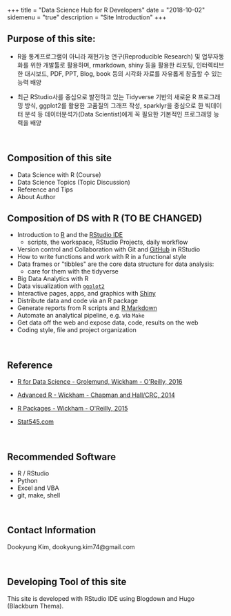+++
title = "Data Science Hub for R Developers"
date = "2018-10-02"
sidemenu = "true"
description = "Site Introduction"
+++


## Purpose of this site:

-  R을 통계프로그램이 아니라 재현가능 연구(Reproducible Research) 및 업무자동화를 위한 개발툴로 활용하며, rmarkdown, shiny 등을 활용한 리포팅, 인터렉티브한 대시보드, PDF, PPT, Blog, book 등의 시각화 자료를 자유롭게 창출할 수 있는 능력 배양

-  최근 RStudio사를 중심으로 발전하고 있는 Tidyverse 기반의 새로운 R 프로그래밍 방식, ggplot2를 활용한 고품질의 그래프 작성, sparklyr을 중심으로 한 빅데이터 분석 등 데이터분석가(Data Scientist)에게 꼭 필요한 기본적인 프로그래밍 능력을 배양

<br>

## Composition of this site

  * Data Science with R (Course)
  * Data Science Topics (Topic Discussion)
  * Reference and Tips
  * About Author


## Composition of DS with R (TO BE CHANGED)

  * Introduction to [R](http://www.r-project.org) and the [RStudio IDE](http://www.rstudio.com/products/rstudio/)
      - scripts, the workspace, RStudio Projects, daily workflow
  * Version control and Collaboration with Git and [GitHub](https://github.com) in RStudio
  * How to write functions and work with R in a functional style
  * Data frames or "tibbles" are the core data structure for data analysis: 
      - care for them with the tidyverse
  * Big Data Analytics with R
  * Data visualization with [`ggplot2`](http://ggplot2.org)
  * Interactive pages, apps, and graphics with [Shiny](http://shiny.rstudio.com)
  * Distribute data and code via an R package
  * Generate reports from R scripts and [R Markdown](http://rmarkdown.rstudio.com)
  * Automate an analytical pipeline, e.g. via `Make`
  * Get data off the web and expose data, code, results on the web
  * Coding style, file and project organization

<br>
  
## Reference

  * [R for Data Science - Grolemund, Wickham - O'Reilly, 2016](http://r4ds.had.co.nz/)
  * [Advanced R - Wickham - Chapman and Hall/CRC, 2014](http://adv-r.had.co.nz/)
  * [R Packages - Wickham - O'Reilly, 2015](http://r-pkgs.had.co.nz/)

    
  * [Stat545.com](http://stat545.com/)

<br>

## Recommended Software

  * R / RStudio
  * Python
  * Excel and VBA
  * git, make, shell
  
<br>

## Contact Information

Dookyung Kim, dookyung.kim74\@gmail.com

<br>

## Developing Tool of this site

This site is developed with RStudio IDE using Blogdown and Hugo (Blackburn Thema). 